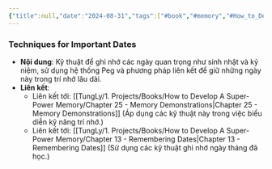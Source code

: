 ```yaml
---
{"title":null,"date":"2024-08-31","tags":["#book","#memory","#How_to_Develop_A_Super_Power_Memory"],"Chương":"Chương24","dg-publish":true,"dg-home":false,"permalink":"/tung-ly/1-projects/books/how-to-develop-a-super-power-memory/chapter-24-remembering-anniversaries-birthdays-and-other-important-dates/","dgPassFrontmatter":true}
---
```


### Techniques for Important Dates

- **Nội dung**: Kỹ thuật để ghi nhớ các ngày quan trọng như sinh nhật và kỷ niệm, sử dụng hệ thống Peg và phương pháp liên kết để giữ những ngày này trong trí nhớ lâu dài.
- **Liên kết**:
    - Liên kết tới: [[TungLy/1. Projects/Books/How to Develop A Super-Power Memory/Chapter 25 - Memory Demonstrations\|Chapter 25 - Memory Demonstrations]] (Áp dụng các kỹ thuật này trong việc biểu diễn kỹ năng trí nhớ.)
    - Liên kết tới: [[TungLy/1. Projects/Books/How to Develop A Super-Power Memory/Chapter 13 - Remembering Dates\|Chapter 13 - Remembering Dates]] (Sử dụng các kỹ thuật ghi nhớ ngày tháng đã học.)
